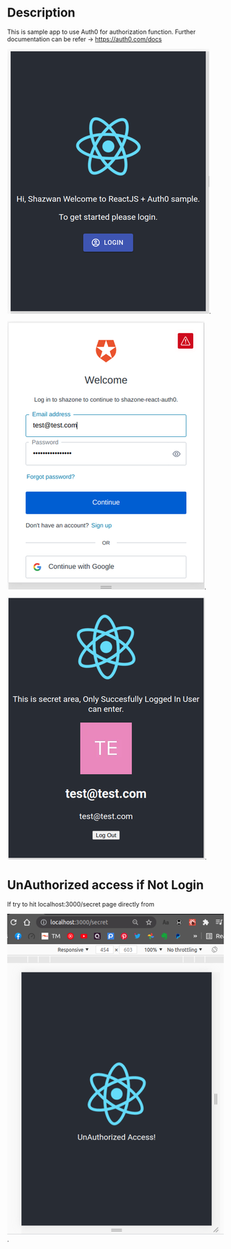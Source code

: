 # Description

This is sample app to use Auth0 for authorization function.
Further documentation can be refer -> https://auth0.com/docs

![screenshot available in the repo](https://github.com/shazone/react-auth0-sample/blob/main/MainScreen.png "screenshot available in the repo").

![screenshot available in the repo](https://github.com/shazone/react-auth0-sample/blob/main/LoginWithAuth0.png "screenshot available in the repo").

![screenshot available in the repo](https://github.com/shazone/react-auth0-sample/blob/main/SuccessfulLogin.png "screenshot available in the repo").

# UnAuthorized access if Not Login

If try to hit localhost:3000/secret page directly from

![screenshot available in the repo](https://github.com/shazone/react-auth0-sample/blob/main/UnAuthorizedAccessIFNotLogin.png "screenshot available in the repo").
